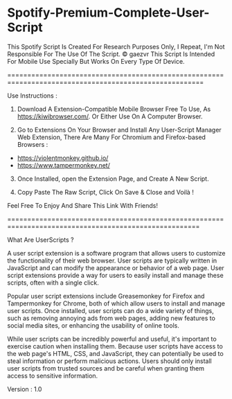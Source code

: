 # Spotify-Premium-Complete-User-Script
This Spotify Script Is Created For Research Purposes Only, I Repeat, I'm Not Responsible For The Use Of The Script.  © gaezvr
This Script Is Intended For Mobile Use Specially But Works On Every Type Of Device.

=======================================================================================================

Use Instructions : 

1. Download A Extension-Compatible Mobile Browser Free To Use, As https://kiwibrowser.com/. Or Either Use On A Computer Browser. 

2. Go to Extensions On Your Browser and Install Any User-Script Manager Web Extension, There Are Many For Chromium and Firefox-based Browsers :
- https://violentmonkey.github.io/
- https://www.tampermonkey.net/

3. Once Installed, open the Extension Page, and Create A New Script.

4. Copy Paste The Raw Script, Click On Save & Close and Voilà !

Feel Free To Enjoy And Share This Link With Friends!

======================================================================================================

What Are UserScripts ?

A user script extension is a software program that allows users to customize the functionality of their web browser. User scripts are typically written in JavaScript and can modify the appearance or behavior of a web page. User script extensions provide a way for users to easily install and manage these scripts, often with a single click.

Popular user script extensions include Greasemonkey for Firefox and Tampermonkey for Chrome, both of which allow users to install and manage user scripts. Once installed, user scripts can do a wide variety of things, such as removing annoying ads from web pages, adding new features to social media sites, or enhancing the usability of online tools.

While user scripts can be incredibly powerful and useful, it's important to exercise caution when installing them. Because user scripts have access to the web page's HTML, CSS, and JavaScript, they can potentially be used to steal information or perform malicious actions. Users should only install user scripts from trusted sources and be careful when granting them access to sensitive information.

Version : 1.0
